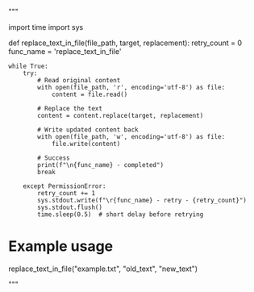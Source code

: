 """


import time
import sys

def replace_text_in_file(file_path, target, replacement):
    retry_count = 0
    func_name = 'replace_text_in_file'

    while True:
        try:
            # Read original content
            with open(file_path, 'r', encoding='utf-8') as file:
                content = file.read()

            # Replace the text
            content = content.replace(target, replacement)

            # Write updated content back
            with open(file_path, 'w', encoding='utf-8') as file:
                file.write(content)

            # Success
            print(f"\n{func_name} - completed")
            break

        except PermissionError:
            retry_count += 1
            sys.stdout.write(f"\r{func_name} - retry - {retry_count}")
            sys.stdout.flush()
            time.sleep(0.5)  # short delay before retrying

# Example usage
replace_text_in_file("example.txt", "old_text", "new_text")






"""
